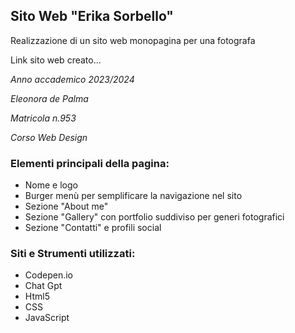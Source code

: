 ## Sito Web "Erika Sorbello"

Realizzazione di un sito web monopagina per una fotografa

Link sito web creato...

*Anno accademico 2023/2024*

*Eleonora de Palma*

*Matricola n.953*

*Corso Web Design*

### Elementi principali della pagina:
* Nome e logo
* Burger menù per semplificare la navigazione nel sito
* Sezione "About me"
* Sezione "Gallery" con portfolio suddiviso per generi fotografici
* Sezione "Contatti" e profili social

### Siti e Strumenti utilizzati:
* Codepen.io
* Chat Gpt
* Html5
* CSS
* JavaScript
